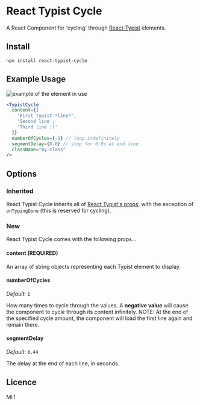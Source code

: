 # React Typist Cycle
A React Component for 'cycling' through [React-Typist](https://github.com/jstejada/react-typist) elements.

## Install
```shell
npm install react-typist-cycle
```
## Example Usage
![example of the element in use](https://raw.githubusercontent.com/rorz/react-typist-cycle/master/demo.gif)

```jsx
<TypistCycle
  content={[
    'First typist *line*', 
    'Second line', 
    'Third line :)'
  ]}
  numberOfCycles={-1} // loop indefinitely
  segmentDelay={0.8} // stop for 0.8s at end line
  className="my-class"
/>
```
## Options
### Inherited
React Typist Cycle inherits all of [React Typist's props](https://github.com/jstejada/react-typist/blob/master/README.md#options), with the exception of `onTypingDone` (this is reserved for cycling).

### New
React Typist Cycle comes with the following props...

#### content (**REQUIRED**)

An array of string objects representing each Typist element to display.


#### numberOfCycles
*Default:* `1`


How many times to cycle through the values.
A **negative value** will cause the component to cycle through its content infinitely.
NOTE: At the end of the specified cycle amount, the component will load the first line again and remain there.


#### segmentDelay
*Default:* `0.44`

The delay at the end of each line, in seconds.

## Licence
MIT

